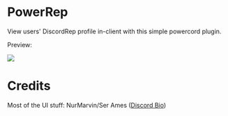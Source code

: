 # PowerRep
View users' DiscordRep profile in-client with this simple powercord plugin.

Preview:

![](https://i.pxl.blue/e1E7A1a.png)

# Credits
Most of the UI stuff: NurMarvin/Ser Ames ([Discord Bio](https://github.com/Ser-Ames/discord-bio))
